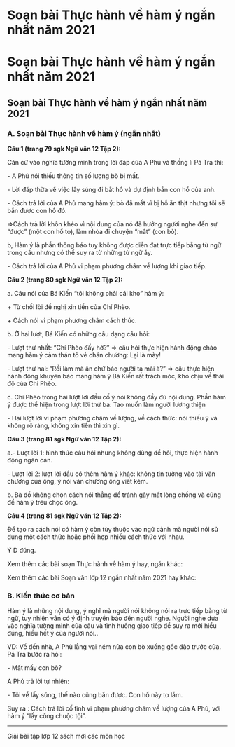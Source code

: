 # Soạn bài Thực hành về hàm ý ngắn nhất năm 2021

# Soạn bài Thực hành về hàm ý ngắn nhất năm 2021

## Soạn bài Thực hành về hàm ý ngắn nhất năm 2021

### **A. Soạn bài Thực hành về hàm ý (ngắn nhất)**

**Câu 1 (trang 79 sgk Ngữ văn 12 Tập 2):**

Căn cứ vào nghĩa tường minh trong lời đáp của A Phủ và thống lí Pá Tra thì:

\- A Phủ nói thiếu thông tin số lượng bò bị mất.

\- Lời đáp thừa về việc lấy súng đi bắt hổ và dự định bắn con hổ của anh.

\- Cách trả lời của A Phủ mang hàm ý: bò đã mất vì bị hổ ăn thịt nhưng tôi sẽ bắn được con hổ đó. 

⇒Cách trả lời khôn khéo vì nội dung của nó đã hướng người nghe đến sự “được” (một con hổ to), làm nhòa đi chuyện “mất” (con bò).

b, Hàm ý là phần thông báo tuy không được diễn đạt trực tiếp bằng từ ngữ trong câu nhưng có thể suy ra từ những từ ngữ ấy.

\- Cách trả lời của A Phủ vi phạm phương châm về lượng khi giao tiếp.

**Câu 2 (trang 80 sgk Ngữ văn 12 Tập 2):**

a. Câu nói của Bá Kiến “tôi không phải cái kho” hàm ý: 

\+ Từ chối lời đề nghị xin tiền của Chí Phèo.

\+ Cách nói vi phạm phương châm cách thức.

b. Ở hai lượt, Bá Kiến có những câu dạng câu hỏi: 

\- Lượt thứ nhất: “Chí Phèo đấy hở?” ⇒ câu hỏi thực hiện hành động chào mang hàm ý cảm thán tỏ vẻ chán chường: Lại là mày!

\- Lượt thứ hai: “Rồi làm mà ăn chứ báo người ta mãi à?” ⇒ câu thực hiện hành động khuyên bảo mang hàm ý Bá Kiến rất trách móc, khó chịu về thái độ của Chí Phèo.

c. Chí Phèo trong hai lượt lời đầu cố ý nói không đầy đủ nội dung. Phần hàm ý được thể hiện trong lượt lời thứ ba: Tao muốn làm người lương thiện

\- Hai lượt lời vi phạm phương châm về lượng, về cách thức: nói thiếu ý và không rõ ràng, không xin tiền thì xin gì.

**Câu 3 (trang 81 sgk Ngữ văn 12 Tập 2):**

a.- Lượt lời 1: hình thức câu hỏi nhưng không dùng để hỏi, thực hiện hành động ngăn cản.

\- Lượt lời 2: lượt lời đầu có thêm hàm ý khác: không tin tưởng vào tài văn chương của ông, ý nói văn chương ông viết kém.

b. Bà đồ không chọn cách nói thẳng để tránh gây mất lòng chồng và cũng để hàm ý trêu chọc ông.

**Câu 4 (trang 81 sgk Ngữ văn 12 Tập 2):**

Để tạo ra cách nói có hàm ý còn tùy thuộc vào ngữ cảnh mà người nói sử dụng một cách thức hoặc phối hợp nhiều cách thức với nhau.

Ý D đúng.

Xem thêm các bài soạn Thực hành về hàm ý hay, ngắn khác:

Xem thêm các bài Soạn văn lớp 12 ngắn nhất năm 2021 hay khác:

### **B. Kiến thức cơ bản**

Hàm ý là những nội dung, ý nghĩ mà người nói không nói ra trực tiếp bằng từ ngữ, tuy nhiên vẫn có ý định truyền báo đến người nghe. Người nghe dựa vào nghĩa tường minh của câu và tình huống giao tiếp để suy ra mới hiểu đúng, hiểu hết ý của người nói..

VD: Về đến nhà, A Phủ lẳng vai ném nửa con bò xuống gốc đào trước cửa. Pá Tra bước ra hỏi:

\- Mất mấy con bò?

A Phủ trả lời tự nhiên:

\- Tôi về lấy súng, thế nào cũng bắn được. Con hổ này to lắm.

Suy ra : Cách trả lời cố tình vi phạm phương châm về lượng của A Phủ, với hàm ý “lấy công chuộc tội”.

* * *

Giải bài tập lớp 12 sách mới các môn học
